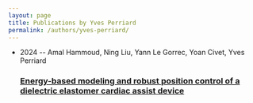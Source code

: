 ```yaml
---
layout: page
title: Publications by Yves Perriard
permalink: /authors/yves-perriard/
---
```


<ul class="post-list">
<li><span class='post-meta'>2024 -- Amal Hammoud, Ning Liu, Yann Le Gorrec, Yoan Civet, Yves Perriard</span><h3><a class='post-link' href='../../energy-based-modeling-and-robust-position-control-of-a-dielectric-elastomer-cardiac-assist-device'>Energy-based modeling and robust position control of a dielectric elastomer cardiac assist device</a></h3></li>

</ul>
